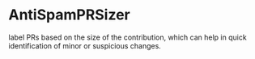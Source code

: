 # AntiSpamPRSizer
label PRs based on the size of the contribution, which can help in quick identification of minor or suspicious changes.
